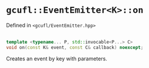 # `gcufl::EventEmitter<K>::on`
Defined in `<gcufl/EventEmitter.hpp>`
<br/><br/>
```cpp
template <typename... P, std::invocable<P...> C>
void on(const K& event, const C& callback) noexcept;
```
Creates an event by key with parameters.
